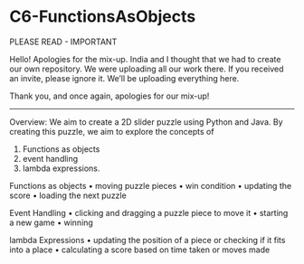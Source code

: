 # C6-FunctionsAsObjects

PLEASE READ - IMPORTANT 

Hello! Apologies for the mix-up. India and I thought that we had to create our own repository. We were uploading all our work there. If you received an invite, please ignore it. We’ll be uploading everything here. 

Thank you, and once again, apologies for our mix-up!


------------------------------------------------------------------------------------------------------------------------------------------------


Overview:
We aim to create a 2D slider puzzle using Python and Java. By creating this puzzle, we aim to explore the concepts of
1.	Functions as objects
2.	event handling 
3.	lambda expressions.


Functions as objects
•	moving puzzle pieces 
•	win condition
•	updating the score
•	loading the next puzzle


Event Handling 
•	clicking and dragging a puzzle piece to move it
•	starting a new game
•	 winning


lambda Expressions
•	updating the position of a piece or checking if it fits into a place
•	calculating a score based on time taken or moves made
